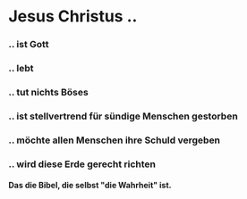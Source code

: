 # Jesus Christus ..

### .. ist Gott
### .. lebt
### .. tut nichts Böses
### .. ist stellvertrend für sündige Menschen gestorben
### .. möchte allen Menschen ihre Schuld vergeben
### .. wird diese Erde gerecht richten

#### Das die Bibel, die selbst "die Wahrheit" ist.

